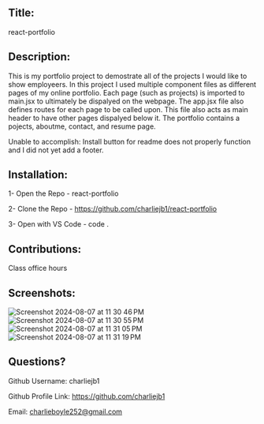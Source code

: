 ## Title: 
 
react-portfolio
  
 ## Description: 

This is my portfolio project to demostrate all of the projects I would like to show employeers. In this project I used multiple component files as different pages of my online portfolio. Each page (such as projects) is imported to main.jsx to ultimately be dispalyed on the webpage. The app.jsx file also defines routes for each page to be called upon. This file also acts as main header to have other pages dispalyed below it. The portfolio contains a pojects, aboutme, contact, and resume page.


Unable to accomplish:
Install button for readme does not properly function and I did not yet add a footer.

 ## Installation: 

 1- Open the Repo - react-portfolio
 
 2- Clone the Repo - https://github.com/charliejb1/react-portfolio

 3- Open with VS Code - code .

 ## Contributions: 
 
 Class office hours 
 
 ## Screenshots:
![Screenshot 2024-08-07 at 11 30 46 PM](https://github.com/user-attachments/assets/beb1bbfe-a3e3-4240-9ea8-86c70107bcd6)
![Screenshot 2024-08-07 at 11 30 55 PM](https://github.com/user-attachments/assets/c1fd9e6d-bfab-4ec8-960a-5a3165c1a16e)
![Screenshot 2024-08-07 at 11 31 05 PM](https://github.com/user-attachments/assets/df6b7078-4873-436f-9f3e-49f3dfc93872)
![Screenshot 2024-08-07 at 11 31 19 PM](https://github.com/user-attachments/assets/0594cb22-9fd1-41bd-a421-f1177e553678)


 ## Questions?

  Github Username: charliejb1
  
  Github Profile Link: https://github.com/charliejb1
  
  Email: charlieboyle252@gmail.com
  
